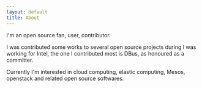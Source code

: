 ```yaml
---
layout: default
title: About
---
```


I'm an open source fan, user, contributor.

I was contributed some works to several open source projects during I was working for Intel, the one I contributed most is DBus, as honoured as a committer.

Currently I'm interested in cloud computing, elastic computing, Mesos, openstack and related open source softwares.
